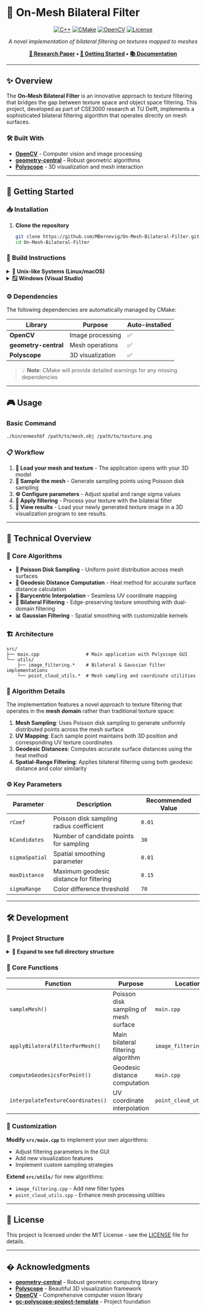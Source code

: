 # 🔬 On-Mesh Bilateral Filter

<div align="center">

[![C++](https://img.shields.io/badge/C%2B%2B-00599C?style=for-the-badge&logo=c%2B%2B&logoColor=white)](https://isocpp.org/)
[![CMake](https://img.shields.io/badge/CMake-064F8C?style=for-the-badge&logo=cmake&logoColor=white)](https://cmake.org/)
[![OpenCV](https://img.shields.io/badge/OpenCV-27338e?style=for-the-badge&logo=OpenCV&logoColor=white)](https://opencv.org/)
[![License](https://img.shields.io/badge/License-MIT-green?style=for-the-badge)](LICENSE)

*A novel implementation of bilateral filtering on textures mapped to meshes*

**[📖 Research Paper](https://resolver.tudelft.nl/uuid:998d1a03-af18-4628-ba5c-aa654f154622) • [🚀 Getting Started](#-getting-started) • [📚 Documentation](#-features)**

</div>

---

## ✨ Overview

The **On-Mesh Bilateral Filter** is an innovative approach to texture filtering that bridges the gap between texture space and object space filtering. This project, developed as part of CSE3000 research at TU Delft, implements a sophisticated bilateral filtering algorithm that operates directly on mesh surfaces.

### 🛠️ Built With

- **[OpenCV](https://opencv.org/)** - Computer vision and image processing
- **[geometry-central](http://geometry-central.net/)** - Robust geometric algorithms
- **[Polyscope](http://polyscope.run/)** - 3D visualization and mesh interaction

---

## 🚀 Getting Started

### 📥 Installation

1. **Clone the repository**
   ```bash
   git clone https://github.com/MBernevig/On-Mesh-Bilateral-Filter.git
   cd On-Mesh-Bilateral-Filter
   ```

### 🔨 Build Instructions

<details>
<summary><b>🐧 Unix-like Systems (Linux/macOS)</b></summary>

```bash
mkdir build && cd build
cmake ..
make -j$(nproc)
```
</details>

<details>
<summary><b>🪟 Windows (Visual Studio)</b></summary>

1. Install [CMake](https://cmake.org/download/)
2. Generate Visual Studio solution:
   ```cmd
   mkdir build && cd build
   cmake ..
   ```
3. Open the generated `.sln` file in Visual Studio and build

</details>

### ⚙️ Dependencies

The following dependencies are automatically managed by CMake:

| Library | Purpose | Auto-installed |
|---------|---------|---------------|
| **OpenCV** | Image processing | ✅ |
| **geometry-central** | Mesh operations | ✅ |
| **Polyscope** | 3D visualization | ✅ |

> 💡 **Note**: CMake will provide detailed warnings for any missing dependencies

---

## 🎮 Usage

### Basic Command

```bash
./bin/onmeshbf /path/to/mesh.obj /path/to/texture.png
```

### 📋 Workflow

1. **🔄 Load your mesh and texture** - The application opens with your 3D model
2. **📍 Sample the mesh** - Generate sampling points using Poisson disk sampling
3. **⚙️ Configure parameters** - Adjust spatial and range sigma values
4. **🎨 Apply filtering** - Process your texture with the bilateral filter
5. **👀 View results** - Load your newly generated texture image in a 3D visualization program to see results.

---

## 🔬 Technical Overview

### 🧮 Core Algorithms

- **🎯 Poisson Disk Sampling** - Uniform point distribution across mesh surfaces
- **📐 Geodesic Distance Computation** - Heat method for accurate surface distance calculation
- **🔄 Barycentric Interpolation** - Seamless UV coordinate mapping
- **🎨 Bilateral Filtering** - Edge-preserving texture smoothing with dual-domain filtering
- **📊 Gaussian Filtering** - Spatial smoothing with customizable kernels

### 🏗️ Architecture

```
src/
├── main.cpp                 # Main application with Polyscope GUI
└── utils/
    ├── image_filtering.*    # Bilateral & Gaussian filter implementations
    └── point_cloud_utils.*  # Mesh sampling and coordinate utilities
```

### 🔬 Algorithm Details

The implementation features a novel approach to texture filtering that operates in the **mesh domain** rather than traditional texture space:

1. **Mesh Sampling**: Uses Poisson disk sampling to generate uniformly distributed points across the mesh surface
2. **UV Mapping**: Each sample point maintains both 3D position and corresponding UV texture coordinates
3. **Geodesic Distances**: Computes accurate surface distances using the heat method
4. **Spatial-Range Filtering**: Applies bilateral filtering using both geodesic distance and color similarity

### ⚙️ Key Parameters

| Parameter | Description | Recommended Value |
|-----------|-------------|-------------------|
| `rCoef` | Poisson disk sampling radius coefficient | `0.01` |
| `kCandidates` | Number of candidate points for sampling | `30` |
| `sigmaSpatial` | Spatial smoothing parameter | `0.01` |
| `maxDistance` | Maximum geodesic distance for filtering | `0.15` |
| `sigmaRange` | Color difference threshold | `70` |

---

## 🛠️ Development

### 📁 Project Structure

<details>
<summary><b>📂 Expand to see full directory structure</b></summary>

```
On-Mesh-Bilateral-Filter/
├── 📄 CMakeLists.txt           # Build configuration
├── 📄 README.md                # This file
├── 📁 src/                     # Source code
│   ├── 📄 main.cpp             # Main application entry point
│   └── 📁 utils/               # Core algorithm implementations
│       ├── 📄 image_filtering.* # Filter implementations
│       └── 📄 point_cloud_utils.* # Mesh utilities
├── 📁 deps/                    # Dependencies (auto-managed)
│   ├── 📁 geometry-central/    # Geometric algorithms
│   └── 📁 polyscope/          # 3D visualization
├── 📁 input_data/             # Sample meshes and textures
└── 📁 console/                # Additional utilities
```
</details>

### 🔧 Core Functions

| Function | Purpose | Location |
|----------|---------|----------|
| `sampleMesh()` | Poisson disk sampling of mesh surface | `main.cpp` |
| `applyBilateralFilterForMesh()` | Main bilateral filtering algorithm | `image_filtering.cpp` |
| `computeGeodesicsForPoint()` | Geodesic distance computation | `main.cpp` |
| `interpolateTextureCoordinates()` | UV coordinate interpolation | `point_cloud_utils.cpp` |

### 🎯 Customization

**Modify `src/main.cpp`** to implement your own algorithms:
- Adjust filtering parameters in the GUI
- Add new visualization features
- Implement custom sampling strategies

**Extend `src/utils/`** for new algorithms:
- `image_filtering.cpp` - Add new filter types
- `point_cloud_utils.cpp` - Enhance mesh processing utilities

---

## 📜 License

This project is licensed under the MIT License - see the [LICENSE](LICENSE) file for details.

---

## � Acknowledgments

- **[geometry-central](http://geometry-central.net/)** - Robust geometric computing library
- **[Polyscope](http://polyscope.run/)** - Beautiful 3D visualization framework
- **[OpenCV](https://opencv.org/)** - Comprehensive computer vision library
- **[gc-polyscope-project-template](https://github.com/nmwsharp/gc-polyscope-project-template/)** - Project foundation


